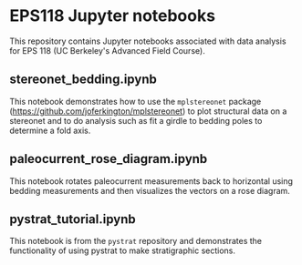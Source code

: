 # EPS118 Jupyter notebooks

This repository contains Jupyter notebooks associated with data analysis for EPS 118 (UC Berkeley's Advanced Field Course).

## stereonet_bedding.ipynb

This notebook demonstrates how to use the ```mplstereonet``` package (https://github.com/joferkington/mplstereonet) to plot structural data on a stereonet and to do analysis such as fit a girdle to bedding poles to determine a fold axis.

## paleocurrent_rose_diagram.ipynb

This notebook rotates paleocurrent measurements back to horizontal using bedding measurements and then visualizes the vectors on a rose diagram.

## pystrat_tutorial.ipynb

This notebook is from the ```pystrat``` repository and demonstrates the functionality of using pystrat to make stratigraphic sections.
